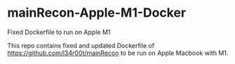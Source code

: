# mainRecon-Apple-M1-Docker
Fixed Dockerfile to run on Apple M1 

This repo contains fixed and updated Dockerfile of https://github.com/l34r00t/mainRecon to be run on Apple Macbook with M1.
